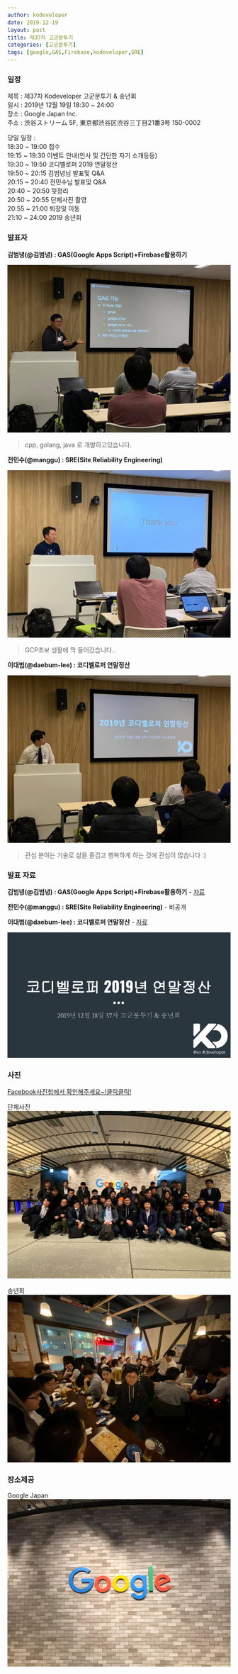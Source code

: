 ```yaml
---
author: kodeveloper
date: 2019-12-19
layout: post
title: 제37차 고군분투기
categories: [고군분투기]
tags: [google,GAS,Firebase,kodeveloper,SRE]
---
```


### 일정

제목 : 제37차 Kodeveloper 고군분투기 & 송년회   
일시 : 2019년 12월 19일 18:30 ~ 24:00  
장소 : Google Japan Inc.  
주소 : 渋谷ストリーム 5F, 東京都渋谷区渋谷三丁目21番3号 150-0002  


당일 일정 :   
18:30 ~ 19:00 접수  
19:15 ~ 19:30 이벤트 안내(인사 및 간단한 자기 소개등등)  
19:30 ~ 19:50 코디벨로퍼 2019 연말정산  
19:50 ~ 20:15 김범녕님 발표및 Q&A  
20:15 ~ 20:40 전민수님 발표및 Q&A  
20:40 ~ 20:50 뒷정리  
20:50 ~ 20:55 단체사진 촬영  
20:55 ~ 21:00 퇴장및 이동  
21:10 ~ 24:00 2019 송년회  


### 발표자

**김범녕(@김범녕) : GAS(Google Apps Script)+Firebase활용하기**

![](/img/struggle/37/beomnyeong.jpg)
> cpp, golang, java 로 개발하고있습니다.

**전민수(@manggu) : SRE(Site Reliability Engineering)**

![](/img/struggle/37/manggu.jpg)
> GCP초보 생활에 막 들어갔습니다..

**이대범(@daebum-lee) : 코디벨로퍼 연말정산**

![](/img/struggle/37/daebum-lee.jpg)
> 관심 분야는 기술로 삶을 즐겁고 행복하게 하는 것에 관심이 많습니다 :)

### 발표 자료

**김범녕(@김범녕) : GAS(Google Apps Script)+Firebase활용하기** - [자료](https://docs.google.com/presentation/d/1m28GpV195OtZrHvHO3YmEMTdeXwKTK9J6nuZlkjwXk8/edit?usp=sharing)

**전민수(@manggu) : SRE(Site Reliability Engineering)** - 비공개

**이대범(@daebum-lee) : 코디벨로퍼 연말정산** - [자료](https://drive.google.com/file/d/1vVkbYNlhwk8Thlx8hE_v0sFTWaeeI98W/view?usp=sharing)

![](/img/struggle/37/presentation-daebum-lee.png)


### 사진

[Facebook사진첩에서 확인해주세요~!클릭클릭!](https://www.facebook.com/media/set/?set=oa.2510167339227996&type=3)

단체사진   
![](/img/struggle/37/members.jpg)

송년회
![](/img/struggle/37/party.jpg)

### 장소제공

Google Japan
![](/img/struggle/37/company.jpg)

